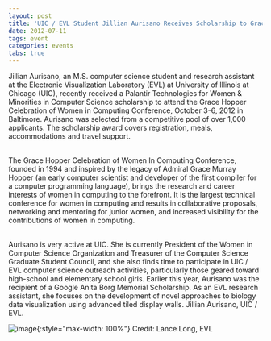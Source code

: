 ```yaml
---
layout: post
title: 'UIC / EVL Student Jillian Aurisano Receives Scholarship to Grace Hopper Conference'
date: 2012-07-11
tags: event
categories: events
tabs: true
---
```


Jillian Aurisano, an M.S. computer science student and research assistant at the Electronic Visualization Laboratory (EVL) at University of Illinois at Chicago (UIC), recently received a Palantir Technologies for Women &amp; Minorities in Computer Science scholarship to attend the Grace Hopper Celebration of Women in Computing Conference, October 3-6, 2012 in Baltimore. Aurisano was selected from a competitive pool of over 1,000 applicants. The scholarship award covers registration, meals, accommodations and travel support.<br><br>

The Grace Hopper Celebration of Women In Computing Conference, founded in 1994 and inspired by the legacy of Admiral Grace Murray Hopper (an early computer scientist and developer of the first compiler for a computer programming language), brings the research and career interests of women in computing to the forefront. It is the largest technical conference for women in computing and results in collaborative proposals, networking and mentoring for junior women, and increased visibility for the contributions of women in computing.<br><br>

Aurisano is very active at UIC. She is currently President of the Women in Computer Science Organization and Treasurer of the Computer Science Graduate Student Council, and she also finds time to participate in UIC / EVL computer science outreach activities, particularly those geared toward high-school and elementary school girls. Earlier this year, Aurisano was the recipient of a Google Anita Borg Memorial Scholarship. As an EVL research assistant, she focuses on the development of novel approaches to biology data visualization using advanced tiled display walls.
Jillian Aurisano, UIC / EVL.

![image](https://www.evl.uic.edu/output/originals/aurisano-jillian-may2012_ljl9773-2-small.jpg-srcw.jpg){:style="max-width: 100%"}
Credit: Lance Long, EVL

